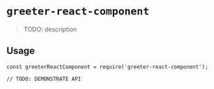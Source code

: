 # `greeter-react-component`

> TODO: description

## Usage

```
const greeterReactComponent = require('greeter-react-component');

// TODO: DEMONSTRATE API
```
